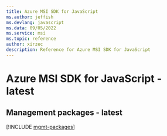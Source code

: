 ```yaml
---
title: Azure MSI SDK for JavaScript
ms.author: jeffish
ms.devlang: javascript
ms.data: 09/05/2022
ms.service: msi
ms.topic: reference
author: xirzec
description: Reference for Azure MSI SDK for JavaScript
---
```

# Azure MSI SDK for JavaScript - latest

## Management packages - latest
[!INCLUDE [mgmt-packages](msi-mgmt-index.md)]